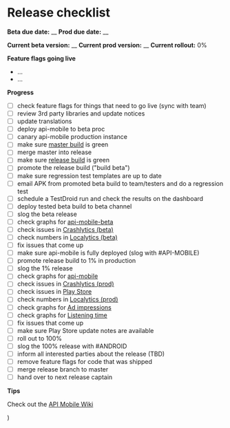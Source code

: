 # Release checklist

**Beta due date:** __
**Prod due date:** __

**Current beta version:** __
**Current prod version:** __
**Current rollout:** 0%

**Feature flags going live**

- ...
- ...

**Progress**

- [ ] check feature flags for things that need to go live (sync with team)
- [ ] review 3rd party libraries and update notices
- [ ] update translations
- [ ] deploy api-mobile to beta proc
- [ ] canary api-mobile production instance
- [ ] make sure [master build](http://ci.mobile.s-cloud.net:8080/view/android/job/soundcloud_android_integration_tests/) is green
- [ ] merge master into release
- [ ] make sure [release build](http://ci.mobile.s-cloud.net:8080/view/android/job/soundcloud_android_release/) is green
- [ ] promote the release build ("build beta")
- [ ] make sure regression test templates are up to date
- [ ] email APK from promoted beta build to team/testers and do a regression test
- [ ] schedule a TestDroid run and check the results on the dashboard
- [ ] deploy tested beta build to beta channel
- [ ] slog the beta release
- [ ] check graphs for [api-mobile-beta](http://promdash.int.s-cloud.net/api-mobile-beta)
- [ ] check issues in [Crashlytics (beta)](https://www.crashlytics.com/soundcloudandroid/android/apps/com.soundcloud.android)
- [ ] check numbers in [Localytics (beta)](https://dashboard.localytics.com/interact?org_id=127#/?app_id=8fecc6a72fcb74ddc76e2ac-02fa3b92-08f2-11e3-120d-004a77f8b47f)
- [ ] fix issues that come up
- [ ] make sure api-mobile is fully deployed (slog with #API-MOBILE)
- [ ] promote release build to 1% in production
- [ ] slog the 1% release
- [ ] check graphs for [api-mobile](http://promdash.int.s-cloud.net/api-mobile)
- [ ] check issues in [Crashlytics (prod)](https://www.crashlytics.com/soundcloudandroid/android/apps/com.soundcloud.android)
- [ ] check issues in [Play Store](https://play.google.com/apps/publish/?dev_acc=04754990293619832077#ErrorClusterListPlace:p=com.soundcloud.android&lr=LAST_24_HRS)
- [ ] check numbers in [Localytics (prod)](https://dashboard.localytics.com/interact?org_id=127#/?app_id=182e977569f7648ada7d3b0-7806ed4c-0a4a-11e3-8dbf-005cf8cbabd8)
- [ ] check graphs for [Ad impressions](http://promdash.int.s-cloud.net/ads-on-android)
- [ ] check graphs for [Listening time](http://graphite.int.s-cloud.net/dashboard/#Audio)
- [ ] fix issues that come up
- [ ] make sure Play Store update notes are available
- [ ] roll out to 100%
- [ ] slog the 100% release with #ANDROID
- [ ] inform all interested parties about the release (TBD)
- [ ] remove feature flags for code that was shipped
- [ ] merge release branch to master
- [ ] hand over to next release captain

**Tips**

Check out the [API Mobile Wiki](https://github.com/soundcloud/api-mobile/wiki/Operating-api-mobile)

)

